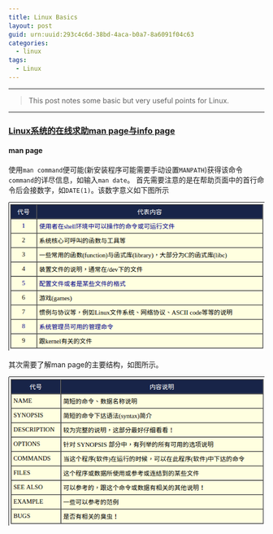 ```yaml
---
title: Linux Basics
layout: post
guid: urn:uuid:293c4c6d-38bd-4aca-b0a7-8a6091f04c63
categories:
  - linux
tags:
  - Linux
---
```



---

> This post notes some basic but very useful points for Linux.

---


### [Linux系统的在线求助man page与info page](http://cn.linux.vbird.org/linux_basic/0160startlinux.php)
#### man page
使用`man command`便可能(新安装程序可能需要手动设置`MANPATH`)获得该命令`command`的详尽信息，如输入`man date`。
首先需要注意的是在帮助页面中的首行命令后会接数字，如`DATE(1)`。该数字意义如下图所示

[![man page number](/media/files/2017/02/22/manNumber.png)](https://github.com/bizhishui/bizhishui.github.io/blob/master/ "man page number")

其次需要了解man page的主要结构，如图所示。


[![man page content](/media/files/2017/02/22/manContent.png)](https://github.com/bizhishui/bizhishui.github.io/blob/master/ "man page content")

